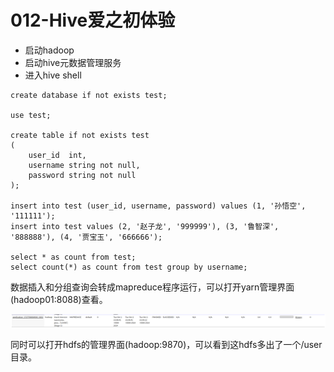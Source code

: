 # 012-Hive爱之初体验

- 启动hadoop
- 启动hive元数据管理服务
- 进入hive shell

```hive
create database if not exists test;

use test;

create table if not exists test
(
    user_id  int,
    username string not null,
    password string not null
);

insert into test (user_id, username, password) values (1, '孙悟空', '111111');
insert into test values (2, '赵子龙', '999999'), (3, '鲁智深', '888888'), (4, '贾宝玉', '666666');

select * as count from test;
select count(*) as count from test group by username;
```

数据插入和分组查询会转成mapreduce程序运行，可以打开yarn管理界面(hadoop01:8088)查看。

![image-20241001231525891](./assets/image-20241001231525891.png)

同时可以打开hdfs的管理界面(hadoop:9870)，可以看到这hdfs多出了一个/user目录。

